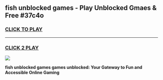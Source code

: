 
## fish unblocked games - Play Unblocked Gmaes & Free #37c4o
<h3>
<a href="https://news.freeplayer.one?title=fish_unblocked_games&ref=03M">CLICK TO PLAY</a></h3>
<hr>

<h3>
<a href="https://news.freeplayer.one?title=fish_unblocked_games&ref=03M">CLICK 2 PLAY</a>
  
</h3>

<a href="https://news.freeplayer.one?title=fish_unblocked_games&ref=03M"><img src="https://clearcache.store/games.png"></a>


**fish unblocked games games unblocked: Your Gateway to Fun and Accessible Online Gaming**
